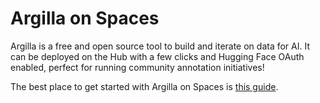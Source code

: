 # Argilla on Spaces
Argilla is a free and open source tool to build and iterate on data for AI. It can be deployed on the Hub with a few clicks and Hugging Face OAuth enabled, perfect for running community annotation initiatives!

The best place to get started with Argilla on Spaces is [this guide](http://docs.argilla.io/latest/getting_started/quickstart/).
